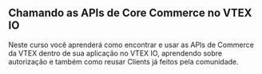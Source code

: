 ## Chamando as APIs de Core Commerce no VTEX IO

Neste curso você aprenderá como encontrar e usar as APIs de Commerce da VTEX dentro de sua aplicação no VTEX IO, aprendendo sobre autorização e também como reusar Clients já feitos pela comunidade.
